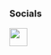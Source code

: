 ### Socials

<p align="left"> <!---<a href="https://www.github.com/izzetmustu" target="_blank" rel="noreferrer"><img src="https://raw.githubusercontent.com/danielcranney/readme-generator/main/public/icons/socials/github.svg" width="32" height="32" /></a> --><a href="https://www.linkedin.com/in/mustafa-izzet-mustu" target="_blank" rel="noreferrer"><img src="https://raw.githubusercontent.com/danielcranney/readme-generator/main/public/icons/socials/linkedin.svg" width="32" height="32" /></a></p>

<!---
### Badges

<a href="https://github.com/izzetmustu" align="left"><img src="https://github-readme-stats.vercel.app/api/top-langs/?username=izzetmustu&langs_count=10&title_color=ef4444&text_color=ffffff&icon_color=0891b2&bg_color=171717&hide_border=true&locale=en&custom_title=Top%20%Languages" alt="Top Languages" /></a>
-->
